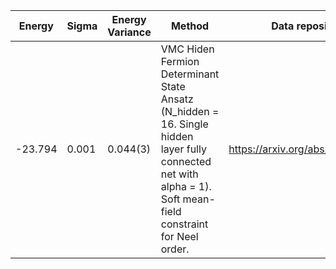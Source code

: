 |       Energy          |  Sigma          | Energy Variance  |  Method                                                          | Data repository                |
| ----------------------| ----------------| -----------------|------------------------------------------------------------------|------------------------------- |
|   -23.794             |    0.001        |     0.044(3)      | VMC Hiden Fermion Determinant State Ansatz (N_hidden = 16. Single hidden layer fully connected net with alpha = 1). Soft mean-field constraint for Neel order. | https://arxiv.org/abs/2111.10420 |